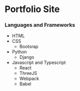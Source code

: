 # Portfolio Site

### Languages and Frameworks

- HTML
- CSS
  - Bootsrap
- Python
  - Django
- Javascript and Typescript
  - React
  - ThreeJS
  - Webpack
  - Babel
